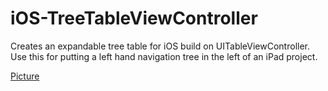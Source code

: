 iOS-TreeTableViewController
===========================

Creates an expandable tree table for iOS build on UITableViewController.  Use this for putting a left hand navigation tree in the left of an iPad project.

[Picture](https://raw.github.com/vallard/iOS-TreeTableViewController/master/TreeTableView/version1-screenshot.png)
